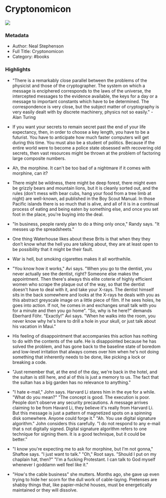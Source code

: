 # Cryptonomicon

![](https://kbimages1-a.akamaihd.net/ec65ae11-7528-49f8-b854-93c8541da9b8/1200/1200/False/cryptonomicon-2.jpg)

### Metadata

- Author: Neal Stephenson
- Full Title: Cryptonomicon
- Category: #books

### Highlights

- "There is a remarkably close parallel between the problems of the physicist and those of the cryptographer. The system on which a message is enciphered corresponds to the laws of the universe, the intercepted messages to the evidence available, the keys for a day or a message to important constants which have to be determined. The correspondence is very close, but the subject matter of cryptography is very easily dealt with by discrete machinery, physics not so easily." - Alan Turing

- If you want your secrets to remain secret past the end of your life expectancy, then, in order to choose a key length, you have to be a futurist. You have to anticipate how much faster computers will get during this time. You must also be a student of politics. Because if the entire world were to become a police state obsessed with recovering old secrets, then vast resources might be thrown at the problem of factoring large composite numbers.

- Ah, the morphine. It can't be too bad of a nightmare if it comes with morphine, can it?

- There might be wildness, there might be deep forest, there might even be grizzly bears and mountain lions, but it is cleanly sorted out, and the rules (don't mess with bear cubs, hang your food from a tree limb at night) are well-known, ad published in the Boy Scout Manual. In those Pacific islands there is so much that is alive, and all of it is in a continual process of eating and being eaten by something else, and once you set foot in the place, you're buying into the deal.

- "In business, people rarely plan to do a thing only once," Randy says. "It messes up the spreadsheets."

- One thing Waterhouse likes about these Brits is that when they they don’t know what the hell you are talking about, they are at least open to be possibility that it might be their fault.

- War is hell, but smoking cigarettes makes it all worthwhile.

- "You know how it works," Avi says. "When you go to the dentist, you never actually see the dentist, right? Someone else makes the appointment. Then there's always this elite coterie of highly efficient women who scrape the plaque out of the way, so that the dentist doesn't have to deal with it, and take your X-rays. The dentist himself sits in the back somewhere and looks at the X-rays he deals with you as this abstract greyscale image on a little piece of film. If he sees holes, he goes into action. If not, he comes in and exchanges small talk with you for a minute and then you go home". "So, why is he here?" demands Eberhard Föhr. "Exactly!" Avi says. "When he walks into the room, you never know why he's here to drill a hole in your skull, or just talk about his vacation in Maui."

- His feeling of disappointment that accompanies this action has nothing to do with the contents of the safe. He is disappointed because he has solved the problem, and has gone back to the baseline state of boredom and low-level irritation that always comes over him when he's not doing something that inherently needs to be done, like picking a lock or breaking a code.

- "Just remember that, at the end of the day, we're back in the hotel, and the sultan is still here, and al of this is just a memory to us. The fact that the sultan has a big garden has no relevance to anything."

- "I hate e-mail," John says. Harvard Li stares him in the eye for a while. "What do you mean?" "The concept is good. The execution is poor. People don't observe any security precautions. A message arrives claiming to be from Havard Li, they believe it's really from Harvard Li. But this message is just a pattern of magnetized spots on a spinning disk somewhere. Anyone could forge it." "Ah. You use digital signature algorithm." John considers this carefully. "I do not respond to any e-mail that s not digitally signed. Digital signature algorithm refers to one technique for signing them. It is a good technique, but it could be better."

- "I know you're expecting me to ask for morphine, but I'm not gonna," Shaftoe says. "I just want to talk." "Oh," Root says. "Should I put on my chaplain hat, then?" "I'm a fucking Protestant. I can talk to God myself whenever I goddamn well feel like it."

- "How's the cable business" she mutters. Months ago, she gave up even trying to hide her scorn for the dull work of cable-laying. Pretenses are shabby things that, like papier-mâché houses, must be energetically maintained or they will dissolve.
